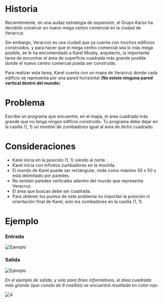 # Historia

Recientemente, en una audaz estrategia de expansión, el Grupo Karso ha decidido construir un nuevo mega centro comercial en la ciudad de Veracruz.

Sin embargo, Veracruz es una ciudad que ya cuenta con muchos edificios construidos, y para hacer que el mega centro comercial sea lo más mega posible, se le ha encomendado a Karel Mosby, arquitecto, la importante tarea de encontrar el área de superficie cuadrada más grande posible donde el nuevo centro comercial pueda ser construido.

Para realizar esta tarea, Karel cuenta con un mapa de Veracruz donde cada edificio se representa por una pared horizontal (**No existe ninguna pared vertical dentro del mundo**). 

# Problema

Escribe un programa que encuentre, en el mapa, el área cuadrada más grande que no tenga ningún edificio construido. Tu programa debe dejar en la casilla (1, 1) un montón de zumbadores igual al área de dicho cuadrado.

# Consideraciones

+ Karel inicia en la posición (1, 1) viendo al norte.
+ Karel inicia con infinitos zumbadores en la mochila.
+ El mundo de Karel puede ser rectángular, mide como máximo 50 x 50 y está delimitado por paredes.
+ No existen paredes verticales adentro del mundo que representa Veracruz.
+ El área que buscas debe ser cuadrada.
+ Para obtener los puntos de este problema no importan la posición ni orientación final de Karel, solo los zumbadores en la casilla (1, 1).

# Ejemplo

### Entrada

![Ejemplo](/img/542efd56648a0042f5bd110340d5748e286ef553.png)

### Salida

![Ejemplo](/img/4856085d29bfea7ca4cf4463e0ef4c9a8e3e9a08.png)

_En el ejemplo de salida, y solo para fines informativos, el área cuadrada más grande (que consta de 9 casillas) se encuentra resaltada en color rojo._


![4][1]


  [1]: /img/e3c7e19b31c001a9ef6e07562df9411774e21925.jpeg